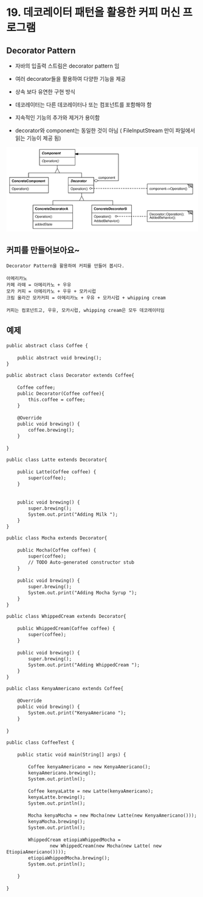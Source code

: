 # 19. 데코레이터 패턴을 활용한 커피 머신 프로그램

## Decorator Pattern

- 자바의 입출력 스트림은 decorator pattern 임

- 여러 decorator들을 활용하여 다양한 기능을 제공

- 상속 보다 유연한 구현 방식

- 데코레이터는 다른 데코레이터나 또는 컴포넌트를 포함해야 함

- 지속적인 기능의 추가와 제거가 용이함

- decorator와 component는 동일한 것이 아님 ( FileInputStream 만이 파일에서 읽는 기능이 제공 됨)

![decorator](./img/decorator.png)

## 커피를 만들어보아요~

    Decorator Pattern을 활용하여 커피를 만들어 봅시다.

    아메리카노
    카페 라떼 = 아메리카노 + 우유
    모카 커피 = 아메리카노 + 우유 + 모카시럽
    크림 올라간 모카커피 = 아메리카노 + 우유 + 모카시럽 + whipping cream

    커피는 컴포넌트고, 우유, 모카시럽, whipping cream은 모두 데코레이터임
    
    
## 예제 

```
public abstract class Coffee {
	
	public abstract void brewing();
}
```

```
public abstract class Decorator extends Coffee{

	Coffee coffee;
	public Decorator(Coffee coffee){
		this.coffee = coffee;
	}
	
	@Override
	public void brewing() {
		coffee.brewing();
	}

}
```

```
public class Latte extends Decorator{

	public Latte(Coffee coffee) {
		super(coffee);
	}

	
	public void brewing() {
		super.brewing();
		System.out.print("Adding Milk ");
	}
}
```

```
public class Mocha extends Decorator{

	public Mocha(Coffee coffee) {
		super(coffee);
		// TODO Auto-generated constructor stub
	}

	public void brewing() {
		super.brewing();
		System.out.print("Adding Mocha Syrup ");
	}
}
```

```
public class WhippedCream extends Decorator{

	public WhippedCream(Coffee coffee) {
		super(coffee);
	}

	public void brewing() {
		super.brewing();
		System.out.print("Adding WhippedCream ");
	}
}
```

```
public class KenyaAmericano extends Coffee{

	@Override
	public void brewing() {
		System.out.print("KenyaAmericano ");
	}

}
```

```
public class CoffeeTest {

	public static void main(String[] args) {

		Coffee kenyaAmericano = new KenyaAmericano();
		kenyaAmericano.brewing();
		System.out.println();
		
		Coffee kenyaLatte = new Latte(kenyaAmericano);
		kenyaLatte.brewing();
		System.out.println();
		
		Mocha kenyaMocha = new Mocha(new Latte(new KenyaAmericano()));
		kenyaMocha.brewing();
		System.out.println();
		
		WhippedCream etiopiaWhippedMocha = 
				new WhippedCream(new Mocha(new Latte( new EtiopiaAmericano())));
		etiopiaWhippedMocha.brewing();
		System.out.println();
		
	}

}
```


